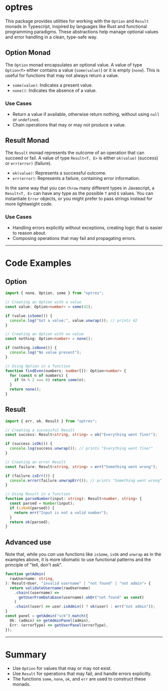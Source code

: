 # optres

This package provides utilities for working with the `Option` and `Result`
monads in Typescript, inspired by languages like Rust and functional programming
paradigms. These abstractions help manage optional values and error handling in
a clean, type-safe way.

## Option Monad

The `Option` monad encapsulates an optional value. A value of type `Option<T>`
either contains a value (`some(value)`) or it is empty (`none`). This is useful
for functions that may not always return a value.

- `some(value)`: Indicates a present value.
- `none()`: Indicates the absence of a value.

### Use Cases

- Return a value if available, otherwise return nothing, without using `null` or
  `undefined`.
- Chain operations that may or may not produce a value.

## Result Monad

The `Result` monad represents the outcome of an operation that can succeed or
fail. A value of type `Result<T, E>` is either `ok(value)` (success) or
`err(error)` (failure).

- `ok(value)`: Represents a successful outcome.
- `err(error)`: Represents a failure, containing error information.

In the same way that you can `throw` many different types in Javascript, a
`Result<T, E>` can have any type as the possible `T` and `E` values. You can
instantiate `Error` objects, or you might prefer to pass strings instead for
more lightweight code.

### Use Cases

- Handling errors explicitly without exceptions, creating logic that is easier
  to reason about.
- Composing operations that may fail and propagating errors.

---

# Code Examples

## Option

```typescript
import { none, Option, some } from "optres";

// Creating an Option with a value
const value: Option<number> = some(42);

if (value.isSome()) {
  console.log("Got a value:", value.unwrap()); // prints 42
}

// Creating an Option with no value
const nothing: Option<number> = none();

if (nothing.isNone()) {
  console.log("No value present");
}

// Using Option in a function
function findEven(numbers: number[]): Option<number> {
  for (const n of numbers) {
    if (n % 2 === 0) return some(n);
  }
  return none();
}
```

## Result

```typescript
import { err, ok, Result } from "optres";

// Creating a successful Result
const success: Result<string, string> = ok("Everything went fine!");

if (success.isOk()) {
  console.log(success.unwrap()); // prints "Everything went fine!"
}

// Creating an error Result
const failure: Result<string, string> = err("Something went wrong");

if (failure.isErr()) {
  console.error(failure.unwrapErr()); // prints "Something went wrong"
}

// Using Result in a function
function parseNumber(input: string): Result<number, string> {
  const parsed = Number(input);
  if (isNaN(parsed)) {
    return err("Input is not a valid number");
  }
  return ok(parsed);
}
```

## Advanced use

Note that, while you _can_ use functions like `isSome`, `isOk` and `unwrap` as
in the examples above, it is more idiomatic to use functional patterns and the
principle of "tell, don't ask".

```typescript
function getAdmin(
  rawUsername: string,
): Result<User, "invalid username" | "not found" | "not admin"> {
  return validateUsername(rawUsername)
    .chain((username) =>
      getUserFromDatabase(username).okOr("not found" as const)
    )
    .chain((user) => user.isAdmin() ? ok(user) : err("not admin"));
}
const panel = getAdmin("sck").match({
  Ok: (admin) => getAdminPanel(admin),
  Err: (errorType) => getUserPanel(errorType),
});
```

---

# Summary

- Use `Option` for values that may or may not exist.
- Use `Result` for operations that may fail, and handle errors explicitly.
- The functions `some`, `none`, `ok`, and `err` are used to construct these
  monads.
